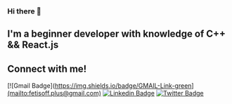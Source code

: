 ### Hi there 👋

## I'm a beginner developer with knowledge of C++ && React.js

## Connect with me!
  [![Gmail Badge](https://img.shields.io/badge/GMAIL-Link-green](mailto:fetisoff.plus@gmail.com) [![Linkedin Badge](https://img.shields.io/badge/LinkedIn-Link-green)](https://www.linkedin.com/in/nikita-fetisoff-80a5231b3) [![Twitter Badge](https://img.shields.io/badge/Twitter-Link-green)](https://twitter.com/Nik58000229)
<!--
**OriginatorX/OriginatorX** is a ✨ _special_ ✨ repository because its `README.md` (this file) appears on your GitHub profile.

Here are some ideas to get you started:

- 🔭 I’m currently working on ...
- 🌱 I’m currently learning ...
- 👯 I’m looking to collaborate on ...
- 🤔 I’m looking for help with ...
- 💬 Ask me about ...
- 📫 How to reach me: ...
- 😄 Pronouns: ...
- ⚡ Fun fact: ...
-->
